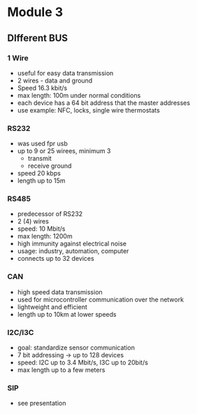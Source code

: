 # Module 3

## DIfferent BUS

### 1 Wire

- useful for easy data transmission
- 2 wires - data and ground
- Speed 16.3 kbit/s
- max length: 100m under normal conditions
- each device has a 64 bit address that the master addresses
- use example: NFC, locks, single wire thermostats

### RS232

- was used fpr usb
- up to 9 or 25 wirees, minimum 3
  - transmit
  - receive
    ground
- speed 20 kbps
- length up to 15m

### RS485

- predecessor of RS232
- 2 (4) wires
- speed: 10 Mbit/s
- max length: 1200m
- high immunity against electrical noise
- usage: industry, automation, computer
- connects up to 32 devices

### CAN

- high speed data transmission
- used for microcontroller communication over the network
- lightweight and efficient
- length up to 10km at lower speeds

### I2C/I3C

- goal: standardize sensor communication
- 7 bit addressing -> up to 128 devices
- speed: I2C up to 3.4 Mbit/s, I3C up to 20bit/s
- max length up to a few meters

### SIP

- see presentation
